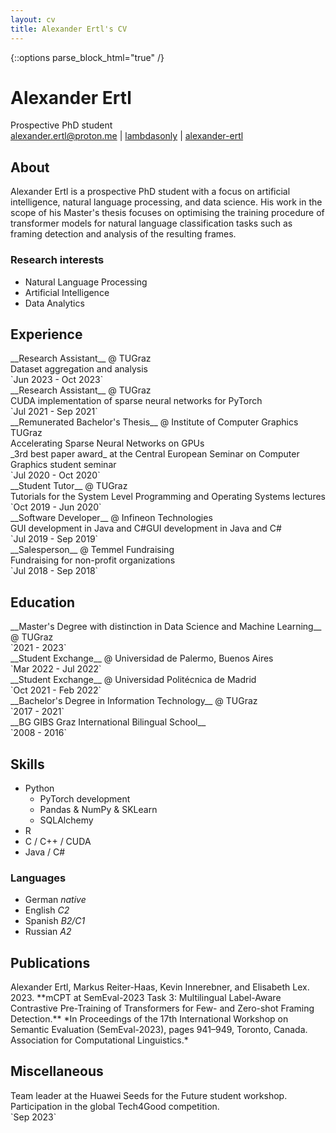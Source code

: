 ```yaml
---
layout: cv
title: Alexander Ertl's CV
---
```

{::options parse_block_html="true" /}

# Alexander Ertl
<div id=subtitle_block class=paragraph_div>
Prospective PhD student
</div>

<div id="webaddress">
<a href="mailto:alexander.ertl@proton.me"><i class="fas fa-envelope"></i> alexander.ertl@proton.me</a> | 
<a href="http://github.com/lambdasonly"><i class="fab fa-github"></i> lambdasonly</a> | 
<a href="https://www.linkedin.com/in/alexander-ertl/"><i class="fab fa-linkedin"></i> alexander-ertl</a>
</div>


## About
<div class=paragraph_div>
Alexander Ertl is a prospective PhD student with a focus on artificial intelligence, natural language processing, and data science. His work in the scope of his Master's thesis focuses on optimising the training procedure of transformer models for natural language classification tasks such as framing detection and analysis of the resulting frames.
</div>


### Research interests
* Natural Language Processing
* Artificial Intelligence
* Data Analytics


## Experience
<div id=experience_block class=paragraph_div>
<div>
__Research Assistant__ @ TUGraz <br/>
Dataset aggregation and analysis
</div>
<div class=period>
`Jun 2023 - Oct 2023`
</div>
</div>

<div id=experience_block class=paragraph_div>
<div>
__Research Assistant__ @ TUGraz <br/>
CUDA implementation of sparse neural networks for PyTorch
</div>
<div class=period>
`Jul 2021 - Sep 2021`
</div>
</div>

<div id=experience_block class=paragraph_div>
<div>
__Remunerated Bachelor's Thesis__ @ Institute of Computer Graphics TUGraz <br/>
Accelerating Sparse Neural Networks on GPUs <br/>
_3rd best paper award_ at the Central European Seminar on Computer Graphics student seminar
</div>
<div class=period>
`Jul 2020 - Oct 2020`
</div>
</div>

<div id=experience_block class=paragraph_div>
<div>
__Student Tutor__ @ TUGraz <br/>
Tutorials for the System Level Programming and Operating Systems lectures
</div>
<div class=period>
`Oct 2019 - Jun 2020`
</div>
</div>

<div id=experience_block class=paragraph_div>
<div>
__Software Developer__ @ Infineon Technologies <br/>
GUI development in Java and C#GUI development in Java and C#
</div>
<div class=period>
`Jul 2019 - Sep 2019`
</div>
</div>

<div id=experience_block class=paragraph_div>
<div>
__Salesperson__ @ Temmel Fundraising <br/>
Fundraising for non-profit organizations
</div>
<div class=period>
`Jul 2018 - Sep 2018`
</div>
</div>


## Education
<div id=experience_block class=paragraph_div>
<div>
__Master's Degree with distinction in Data Science and Machine Learning__ @ TUGraz <br/>
</div>
<div class=period>
`2021 - 2023`
</div>
</div>


<div id=experience_block class=paragraph_div>
<div>
__Student Exchange__ @ Universidad de Palermo, Buenos Aires
</div>
<div class=period>
`Mar 2022 - Jul 2022`
</div>
</div>


<div id=experience_block class=paragraph_div>
<div>
__Student Exchange__ @ Universidad Politécnica de Madrid
</div>
<div class=period>
`Oct 2021 - Feb 2022`
</div>
</div>


<div id=experience_block class=paragraph_div>
<div>
__Bachelor's Degree in Information Technology__ @ TUGraz 
</div>
<div class=period>
`2017 - 2021`
</div>
</div>


<div id=experience_block class=paragraph_div>
<div>
__BG GIBS Graz International Bilingual School__
</div>
<div class=period>
`2008 - 2016`
</div>
</div>


## Skills
* Python
  - PyTorch development
  - Pandas & NumPy & SKLearn
  - SQLAlchemy
* R
* C / C++ / CUDA
* Java / C#


### Languages
* German _native_
* English _C2_
* Spanish _B2/C1_
* Russian _A2_


## Publications
<div class=paragraph_div>
Alexander Ertl, Markus Reiter-Haas, Kevin Innerebner, and Elisabeth Lex. 2023.
**mCPT at SemEval-2023 Task 3: Multilingual Label-Aware Contrastive Pre-Training of Transformers for Few- and Zero-shot Framing Detection.**
*In Proceedings of the 17th International Workshop on Semantic Evaluation (SemEval-2023), pages 941–949, Toronto, Canada. Association for Computational Linguistics.*
</div>


## Miscellaneous
<div id=experience_block class=paragraph_div>
<div>
Team leader at the Huawei Seeds for the Future student workshop. Participation in the global Tech4Good competition.
</div>
<div class=period>
`Sep 2023`
</div>
</div>


<!-- ### Footer

Last updated: June 2023 -->

